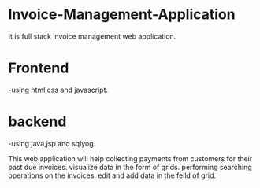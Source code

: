 # Invoice-Management-Application
It is full stack invoice management web application.
# Frontend 
-using html,css and javascript.
# backend
-using java,jsp and sqlyog.

This web application will help collecting payments from customers for their past due invoices.
visualize data in the form of grids.
performing searching operations on the invoices.
edit and add data in the feild of grid.
